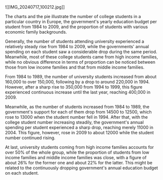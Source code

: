 ![[IMG_20240717_100212.jpg]]


The charts and the pie illustrate the number of college students in a particular country in Europe, the government's yearly education budget  per student from 1984 to 2009, and the proportion of students with various economic family backgrounds.

Generally, the number of students attending university experienced a relatively steady rise from 1984 to 2009, while the governments' annual spending on each student saw a considerable drop during the same period. Meanwhile, most of these college students came from high income families, while no obvious difference in terms of proportion can be noticed between those from low income families and that from middle income families.

From 1984 to 1989, the number of university students increased from about 160,000 to over 150,000, following by a drop to around 220,000 in 1994. However, after a sharp rise to 350,000 from 1994 to 1999, this figure experienced continuous increase until the last year, reaching 400,000 in 2009. 

Meanwhile, as the number of students increased from 1984 to 1989, the government's support for each of them drop from 14500 to 12500, which rose to 13000 when the student number fell in 1994. After that, with the college student number increasing steadily, the government's annual spending per student experienced a sharp drop, reaching merely 11000 in 2004. This figure, however, rose in 2009 to about 12000 while the student number continued rising. 

At last, university students coming from high income families accounts for over 50% of the whole group, while the proportion of students from low income families and middle income families was close, with a figure of about 26% for the former one and about 22% for the latter. This might be related to the continuously dropping government's annual education budget on each student.
